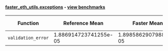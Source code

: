 #### [faster_eth_utils.exceptions](https://github.com/BobTheBuidler/faster-eth-utils/blob/renovate/mypy-1.x/faster_eth_utils/exceptions.py) - [view benchmarks](https://github.com/BobTheBuidler/faster-eth-utils/blob/renovate/mypy-1.x/benchmarks/test_exceptions_benchmarks.py)

| Function | Reference Mean | Faster Mean | % Change | Speedup (%) | x Faster | Faster |
|----------|---------------|-------------|----------|-------------|----------|--------|
| `validation_error` | 1.886914723741255e-05 | 1.898586290798849e-05 | -0.62% | -0.61% | 0.99x | ❌ |
